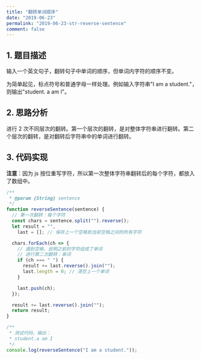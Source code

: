```yaml
---
title: "翻转单词顺序"
date: "2019-06-23"
permalink: "2019-06-23-str-reverse-sentence"
comment: false
---
```


## 1. 题目描述

输入一个英文句子，翻转句子中单词的顺序，但单词内字符的顺序不变。

为简单起见，标点符号和普通字母一样处理。例如输入字符串"I am a student."，则输出"student. a am I"。

## 2. 思路分析

进行 2 次不同层次的翻转。第一个层次的翻转，是对整体字符串进行翻转。第二个层次的翻转，是对翻转后字符串中的单词进行翻转。

## 3. 代码实现

**注意**：因为 js 按位重写字符，所以第一次整体字符串翻转后的每个字符，都放入了数组中。

```javascript
/**
 * @param {String} sentence
 */
function reverseSentence(sentence) {
  // 第一次翻转：每个字符
  const chars = sentence.split("").reverse();
  let result = "",
    last = []; // 保存上一个空格到当前空格之间的所有字符

  chars.forEach(ch => {
    // 遇到空格，说明之前的字符组成了单词
    // 进行第二次翻转：单词
    if (ch === " ") {
      result += last.reverse().join("");
      last.length = 0; // 清空上一个单词
    }

    last.push(ch);
  });

  result += last.reverse().join("");
  return result;
}

/**
 * 测试代码，输出：
 * student.a am I
 */
console.log(reverseSentence("I am a student."));
```
